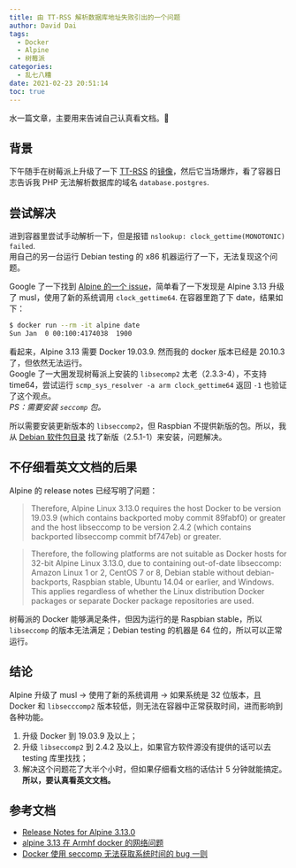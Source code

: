 ```yaml
---
title: 由 TT-RSS 解析数据库地址失败引出的一个问题
author: David Dai
tags:
  - Docker
  - Alpine
  - 树莓派
categories:
  - 乱七八糟
date: 2021-02-23 20:51:14
toc: true
---
```


水一篇文章，主要用来告诫自己认真看文档。:new_moon_with_face:

<!--more-->

## 背景
下午随手在树莓派上升级了一下 [TT-RSS](https://tt-rss.org/) 的[镜像](https://hub.docker.com/r/wangqiru/ttrss)，然后它当场爆炸，看了容器日志告诉我 PHP 无法解析数据库的域名 `database.postgres`. 

## 尝试解决
进到容器里尝试手动解析一下，但是报错 `nslookup: clock_gettime(MONOTONIC) failed`.  
用自己的另一台运行 Debian testing 的 x86 机器运行了一下，无法复现这个问题。

Google 了一下找到 [Alpine 的一个 issue](https://gitlab.alpinelinux.org/alpine/aports/-/issues/12091)，简单看了一下发现是 Alpine 3.13 升级了 musl，使用了新的系统调用 `clock_gettime64`. 在容器里跑了下 date，结果如下：

```bash
$ docker run --rm -it alpine date
Sun Jan  0 00:100:4174038  1900
```

看起来，Alpine 3.13 需要 Docker 19.03.9. 然而我的 docker 版本已经是 20.10.3 了，但依然无法运行。  
Google 了一大圈发现树莓派上安装的 `libsecomp2` 太老（2.3.3-4），不支持 time64，尝试运行 `scmp_sys_resolver -a arm clock_gettime64` 返回 `-1` 也验证了这个观点。    
*PS：需要安装 `seccomp` 包。*

所以需要安装更新版本的 `libseccomp2`，但 Raspbian 不提供新版的包。所以，我从 [Debian 软件包目录](https://packages.debian.org/bullseye/libseccomp2) 找了新版（2.5.1-1）来安装，问题解决。

## 不仔细看英文文档的后果
Alpine 的 release notes 已经写明了问题：

> Therefore, Alpine Linux 3.13.0 requires the host Docker to be version 19.03.9 (which contains backported moby commit 89fabf0) or greater and the host libseccomp to be version 2.4.2 (which contains backported libseccomp commit bf747eb) or greater.

> Therefore, the following platforms are not suitable as Docker hosts for 32-bit Alpine Linux 3.13.0, due to containing out-of-date libseccomp: Amazon Linux 1 or 2, CentOS 7 or 8, Debian stable without debian-backports, Raspbian stable, Ubuntu 14.04 or earlier, and Windows. This applies regardless of whether the Linux distribution Docker packages or separate Docker package repositories are used.

树莓派的 Docker 能够满足条件，但因为运行的是 Raspbian stable，所以 `libseccomp` 的版本无法满足；Debian testing 的机器是 64 位的，所以可以正常运行。

## 结论
Alpine 升级了 musl → 使用了新的系统调用 → 如果系统是 32 位版本，且 Docker 和 `libsecccomp2` 版本较低，则无法在容器中正常获取时间，进而影响到各种功能。

1. 升级 Docker 到 19.03.9 及以上；
2. 升级 `libseccomp2` 到 2.4.2 及以上，如果官方软件源没有提供的话可以去 testing 库里找找；
3. 解决这个问题花了大半个小时，但如果仔细看文档的话估计 5 分钟就能搞定。**所以，要认真看英文文档。**

## 参考文档
* [Release Notes for Alpine 3.13.0](https://wiki.alpinelinux.org/wiki/Release_Notes_for_Alpine_3.13.0#time64_requirements)
* [alpine 3.13 在 Armhf docker 的网络问题](https://amefs.net/archives/2199.html)
* [Docker 使用 seccomp 无法获取系统时间的 bug 一则](https://harrychen.xyz/2020/08/07/docker-seccomp-time-bug/)
